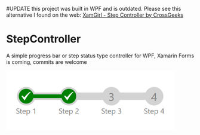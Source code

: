 #UPDATE
this project was built in WPF and is outdated. Please see this alternative I found on the web: 
[XamGirl - Step Controller by CrossGeeks](https://xamgirl.com/step-bar-in-xamarin-forms/)

# StepController
A simple progress bar or step status type controller for WPF, Xamarin Forms is coming, commits are welcome

![screenshot_stepcontroller](https://raw.githubusercontent.com/bobbydharrell/StepController/master/screenshot.png)

